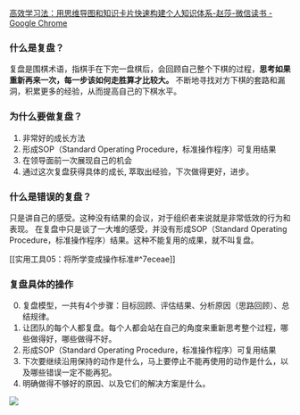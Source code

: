 [高效学习法：用思维导图和知识卡片快速构建个人知识体系-赵莎-微信读书 - Google Chrome](https://weread.qq.com/web/reader/993326f0723fba48993e460k9bf32f301f9bf31c7ff0a60)

### 什么是复盘？
复盘是围棋术语，指棋手在下完一盘棋后，会回顾自己整个下棋的过程，**思考如果重新再来一次，每一步该如何走胜算才比较大。**
不断地寻找对方下棋的套路和漏洞，积累更多的经验，从而提高自己的下棋水平。

### 为什么要做复盘？
1. 非常好的成长方法
2. 形成SOP（Standard Operating Procedure，标准操作程序）可复用结果
3. 在领导面前一次展现自己的机会
4. 通过这次复盘获得具体的成长, 萃取出经验，下次做得更好，进步。

### 什么是错误的复盘？
只是讲自己的感受。这种没有结果的会议，对于组织者来说就是非常低效的行为和表现。
在复盘中只是谈了一大堆的感受，并没有形成SOP（Standard Operating Procedure，标准操作程序）结果。这种不能复用的成果，就不叫复盘。

[[实用工具05：将所学变成操作标准#^7eceae]]

### 复盘具体的操作
0. 复盘模型，一共有4个步骤：目标回顾、评估结果、分析原因（思路回顾）、总结规律。
1. 让团队的每个人都复盘。每个人都会站在自己的角度来重新思考整个过程，哪些做得好，哪些做得不好。
2. 形成SOP（Standard Operating Procedure，标准操作程序）可复用结果
3. 下次要继续沿用保持的动作是什么，马上要停止不能再使用的动作是什么，以及哪些错误一定不能再犯。
4. 明确做得不够好的原因、以及它们的解决方案是什么。

![](https://res.weread.qq.com/wrepub/epub_37730888_43)